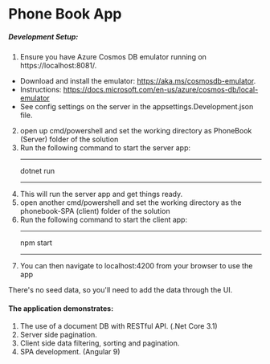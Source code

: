 # Phone Book App
##### Development Setup:
1. Ensure you have Azure Cosmos DB emulator running on https://localhost:8081/. <br />
- Download and install the emulator: https://aka.ms/cosmosdb-emulator. <br />
- Instructions: https://docs.microsoft.com/en-us/azure/cosmos-db/local-emulator <br />
- See config settings on the server in the appsettings.Development.json file.
2. open up cmd/powershell and set the working directory as PhoneBook (Server) folder of the solution
3. Run the following command to start the server app:
    ___
    dotnet run
    ___
4. This will run the server app and get things ready.
5. open another cmd/powershell and set the working directory as the phonebook-SPA (client) folder of the solution
6. Run the following command to start the client app:
    ___
    npm start
    ___
7. You can then navigate to localhost:4200 from your browser to use the app

There's no seed data, so you'll need to add the data through the UI.
#### The application demonstrates: 
1. The use of a document DB with RESTful API. (.Net Core 3.1) 
2. Server side pagination.
3. Client side data filtering, sorting and pagination.
4. SPA development. (Angular 9)

